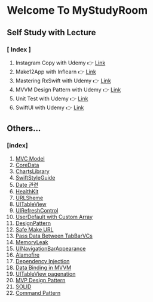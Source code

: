 # Welcome To MyStudyRoom



## Self Study with Lecture

### [ Index ]

1. Instagram Copy with Udemy :point_right: [Link](https://github.com/tootoomaa/MyStudyRoom/tree/master/instagramCopy)
2. Make12App with Inflearn  :point_right: [Link](https://github.com/tootoomaa/MyStudyRoom/tree/master/Make12App)
3. Mastering RxSwift with Udemy  :point_right: [Link](https://github.com/tootoomaa/MyStudyRoom/tree/master/MasteringRxSwift)
4. MVVM Design Pattern with Udemy  :point_right: [Link](https://github.com/tootoomaa/MyStudyRoom/tree/master/MVVMDesignPattern)
5. Unit Test with Udemy :point_right: [Link](https://github.com/tootoomaa/MyStudyRoom/tree/master/UnitTest)
6. SwiftUI with Udemy :point_right: [Link](https://github.com/tootoomaa/MyStudyRoom/tree/master/SwiftUI)



## Others...

### [index]

1. [MVC Model](https://github.com/tootoomaa/MyStudyRoom/tree/master/Others/note/01_MVPModel.md)
2. [CoreData](https://github.com/tootoomaa/MyStudyRoom/tree/master/Others/note/02_CoreData.md)
3. [ChartsLibrary](https://github.com/tootoomaa/MyStudyRoom/tree/master/Others/note/03_ChartLibrary.md)
4. [SwiftStyleGuide](https://github.com/tootoomaa/MyStudyRoom/tree/master/Others/note/04_SwiftStyleGuide.md)
5. [Date 관련](https://github.com/tootoomaa/MyStudyRoom/tree/master/Others/note/05_Date.md)
6. [HealthKit](https://github.com/tootoomaa/MyStudyRoom/tree/master/Others/note/06_healthKit.md)
7. [URLSheme](https://github.com/tootoomaa/MyStudyRoom/tree/master/Others/note/07_URLSheme.md)
8. [UITableView](https://github.com/tootoomaa/MyStudyRoom/tree/master/Others/note/08_TableView.md)
9. [UIRefreshControl](https://github.com/tootoomaa/MyStudyRoom/tree/master/Others/note/09_UIRefreshControl.md)
10. [UserDefault with Custom Array](https://github.com/tootoomaa/MyStudyRoom/tree/master/Others/note/10_UserDefault_CustomArray.md)
11. [DesignPattern](https://github.com/tootoomaa/MyStudyRoom/tree/master/Others/note/11_DesignPattern.md)
12. [Safe Make URL](https://github.com/tootoomaa/MyStudyRoom/tree/master/Others/note/12_MakeURL.md)
13. [Pass Data Between TabBarVCs](https://github.com/tootoomaa/MyStudyRoom/tree/master/Others/note/13_PassDataBetweenTabBarVC.md)
14. [MemoryLeak](https://github.com/tootoomaa/MyStudyRoom/tree/master/Others/note/14_MemoyLeak.md)
15. [UINavigationBarAppearance](https://github.com/tootoomaa/MyStudyRoom/tree/master/Others/note/15_UINavigationBarAppearance.md)
16. [Alamofire](https://github.com/tootoomaa/MyStudyRoom/tree/master/Others/note/16_Alamofire.md)
17. [Dependency Injection](https://github.com/tootoomaa/MyStudyRoom/tree/master/Others/note/17_DependencyInjection.md)
18. [Data Binding in MVVM](https://github.com/tootoomaa/MyStudyRoom/tree/master/Others/note/18_DataBindingInMVVM.md)
19. [UITableView pagenation](https://github.com/tootoomaa/MyStudyRoom/tree/master/Others/note/19_UITableViewPaginaion.md)
20. [MVP Design Pattern](https://github.com/tootoomaa/MyStudyRoom/tree/master/Others/note/20_MVPDesignPattern.md)
21. [SOLID](https://github.com/tootoomaa/MyStudyRoom/tree/master/Others/note/21_SOLID.md)
22. [Command Pattern](https://github.com/tootoomaa/MyStudyRoom/tree/master/Others/note/22_CommandPattern.md)

